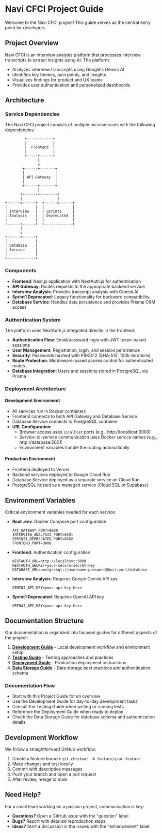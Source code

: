 # Navi CFCI Project Guide

Welcome to the Navi CFCI project! This guide serves as the central entry point for developers.

## Project Overview

Navi CFCI is an interview analysis platform that processes interview transcripts to extract insights using AI. The platform:

- Analyzes interview transcripts using Google's Gemini AI
- Identifies key themes, pain points, and insights
- Visualizes findings for product and UX teams
- Provides user authentication and personalized dashboards

## Architecture

### Service Dependencies

The Navi CFCI project consists of multiple microservices with the following dependencies:

```
         +------------+
         |            |
         |  Frontend  |
         |            |
         +-----+------+
               |
               v
        +------+-------+
        |              |
        | API Gateway  |
        |              |
        +------+-------+
               |
       +-------+--------+
       |                |
+------v------+  +------v------+
|             |  |             |
| Interview   |  | Sprint1     |
| Analysis    |  | Deprecated  |
|             |  |             |
+------+------+  +-------------+
       |
       v
+------+------+
|             |
| Database    |
| Service     |
|             |
+-------------+
```

### Components

- **Frontend**: Next.js application with NextAuth.js for authentication
- **API Gateway**: Routes requests to the appropriate backend service
- **Interview Analysis**: Provides transcript analysis with Gemini AI
- **Sprint1 Deprecated**: Legacy functionality for backward compatibility
- **Database Service**: Handles data persistence and provides Prisma ORM access

### Authentication System

The platform uses NextAuth.js integrated directly in the frontend:

- **Authentication Flow**: Email/password login with JWT token-based sessions
- **User Management**: Registration, login, and session persistence
- **Security**: Passwords hashed with PBKDF2 (SHA-512, 100k iterations)
- **Route Protection**: Middleware-based access control for authenticated routes
- **Database Integration**: Users and sessions stored in PostgreSQL via Prisma

### Deployment Architecture

#### Development Environment
- All services run in Docker containers
- Frontend connects to both API Gateway and Database Service
- Database Service connects to PostgreSQL container
- **URL Configuration**:
  - Browser access uses `localhost` ports (e.g., http://localhost:3000)
  - Service-to-service communication uses Docker service names (e.g., http://database:5001)
  - Environment variables handle the routing automatically

#### Production Environment
- Frontend deployed to Vercel
- Backend services deployed to Google Cloud Run
- Database Service deployed as a separate service on Cloud Run
- PostgreSQL hosted as a managed service (Cloud SQL or Supabase)

## Environment Variables

Critical environment variables needed for each service:

- **Root .env**: Docker Compose port configuration
  ```
  API_GATEWAY_PORT=8000
  INTERVIEW_ANALYSIS_PORT=8001
  SPRINT1_DEPRECATED_PORT=8002
  FRONTEND_PORT=3000
  ```

- **Frontend**: Authentication configuration
  ```
  NEXTAUTH_URL=http://localhost:3000
  NEXTAUTH_SECRET=your-secure-secret-key
  DATABASE_URL=postgresql://username:password@host:port/database
  ```

- **Interview Analysis**: Requires Google Gemini API key
  ```
  GEMINI_API_KEY=your-api-key-here
  ```

- **Sprint1 Deprecated**: Requires OpenAI API key
  ```
  OPENAI_API_KEY=your-api-key-here
  ```

## Documentation Structure

Our documentation is organized into focused guides for different aspects of the project:

1. [**Development Guide**](../DEVELOPMENT.md) - Local development workflow and environment setup
2. [**Testing Guide**](testing.md) - Testing approaches and practices
3. [**Deployment Guide**](deployment.md) - Production deployment instructions
4. [**Data Storage Guide**](data_storage.md) - Data storage best practices and authentication schema

### Documentation Flow

- Start with this Project Guide for an overview
- Use the Development Guide for day-to-day development tasks
- Consult the Testing Guide when writing or running tests
- Reference the Deployment Guide when ready to deploy
- Check the Data Storage Guide for database schema and authentication details

## Development Workflow

We follow a straightforward GitHub workflow:

1. Create a feature branch: `git checkout -b feature/your-feature`
2. Make changes and test locally
3. Commit with descriptive messages
4. Push your branch and open a pull request
5. After review, merge to main

## Need Help?

For a small team working on a passion project, communication is key:
- **Questions?** Open a GitHub issue with the "question" label
- **Bugs?** Report with detailed reproduction steps
- **Ideas?** Start a discussion in the issues with the "enhancement" label 